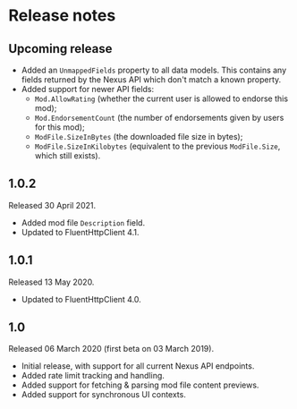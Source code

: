 # Release notes
## Upcoming release
* Added an `UnmappedFields` property to all data models. This contains any fields returned by the Nexus API which don't match a known property.
* Added support for newer API fields:
  * `Mod.AllowRating` (whether the current user is allowed to endorse this mod);
  * `Mod.EndorsementCount` (the number of endorsements given by users for this mod);
  * `ModFile.SizeInBytes` (the downloaded file size in bytes);
  * `ModFile.SizeInKilobytes` (equivalent to the previous `ModFile.Size`, which still exists).

## 1.0.2
Released 30 April 2021.

* Added mod file `Description` field.
* Updated to FluentHttpClient 4.1.

## 1.0.1
Released 13 May 2020.

* Updated to FluentHttpClient 4.0.

## 1.0
Released 06 March 2020 (first beta on 03 March 2019).

* Initial release, with support for all current Nexus API endpoints.
* Added rate limit tracking and handling.
* Added support for fetching & parsing mod file content previews.
* Added support for synchronous UI contexts.
